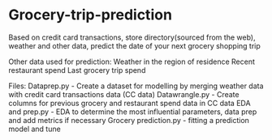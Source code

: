 # Grocery-trip-prediction
Based on credit card transactions, store directory(sourced from the web), weather and other data, predict the date of your next grocery shopping trip


Other data used for prediction:
Weather in the region of residence
Recent restaurant spend
Last grocery trip spend


Files: 
Dataprep.py - Create a dataset for modelling by merging weather data with credit card transactions data (CC data)
Datawrangle.py - Create columns for previous grocery and restaurant spend data in CC data
EDA and prep.py - EDA to determine the most influential parameters, data prep and add metrics if necessary
Grocery prediction.py - fitting a prediction model and tune
